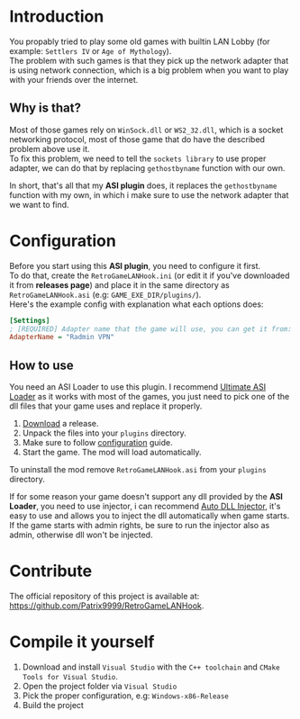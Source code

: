 # Introduction

You propably tried to play some old games with builtin LAN Lobby (for example: `Settlers IV` or `Age of Mythology`).  
The problem with such games is that they pick up the network adapter that is using network connection, which is a big problem when you want to play with your friends over the internet.

## Why is that? 
Most of those games rely on `WinSock.dll` or `WS2_32.dll`, which is a socket networking protocol, most of those game that do have the described problem above use it.  
To fix this problem, we need to tell the `sockets library` to use proper adapter, we can do that by replacing `gethostbyname` function with our own.

In short, that's all that my **ASI plugin** does, it replaces the `gethostbyname` function with my own, in which i make sure to use the network adapter that we want to find.

# Configuration

Before you start using this **ASI plugin**, you need to configure it first.  
To do that, create the `RetroGameLANHook.ini` (or edit it if you've downloaded it from **releases page**) and place it in the same directory as `RetroGameLANHook.asi` (e.g: `GAME_EXE_DIR/plugins/`).  
Here's the example config with explanation what each options does:

```ini
[Settings]
; [REQUIRED] Adapter name that the game will use, you can get it from: Control Panel -> Network and Internet -> Network Connections, or just type ncpa.cpl in windows run bar (WINDOWS + R)
AdapterName = "Radmin VPN"
```

## How to use

You need an ASI Loader to use this plugin. I recommend [Ultimate ASI Loader](https://github.com/ThirteenAG/Ultimate-ASI-Loader) as it works with most of the games, you just need to pick one of the dll files that your game uses and replace it properly.  

1. [Download](https://github.com/Patrix9999/RetroGameLANHook/releases) a release.
2. Unpack the files into your `plugins` directory.
3. Make sure to follow [configuration](#Configuration) guide.
4. Start the game. The mod will load automatically.

To uninstall the mod remove `RetroGameLANHook.asi` from your `plugins` directory. 

If for some reason your game doesn't support any dll provided by the **ASI Loader**, you need to use injector, i can recommend [Auto DLL Injector](https://sourceforge.net/projects/autodllinjector/), it's easy to use and allows you to inject the dll automatically when game starts.  
If the game starts with admin rights, be sure to run the injector also as admin, otherwise dll won't be injected.

# Contribute

The official repository of this project is available at: https://github.com/Patrix9999/RetroGameLANHook.

# Compile it yourself

1. Download and install `Visual Studio` with the `C++ toolchain` and `CMake Tools for Visual Studio`.
2. Open the project folder via `Visual Studio`
3. Pick the proper configuration, e.g: `Windows-x86-Release`
4. Build the project
